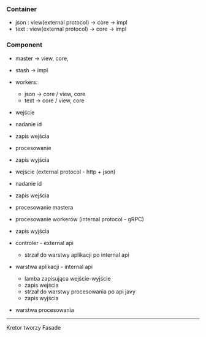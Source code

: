 

### Container 
* json : view(external protocol) -> core -> impl
* text : view(external protocol) -> core -> impl



### Component
* master -> view, core, 
* stash -> impl
* workers:
  * json -> core \/ view, core
  * text -> core \/ view, core




* wejście
* nadanie id
* zapis wejścia
* procesowanie
* zapis wyjścia



* wejście (external protocol - http + json)
* nadanie id
* zapis wejścia
* procesowanie mastera
* procesowanie workerów (internal protocol - gRPC)
* zapis wyjścia



* controler - external api
  * strzał do warstwy aplikacji po internal api
* warstwa aplikacji - internal api
  * lamba zapisująca wejście-wyjście
  * zapis wejścia
  * strzał do warstwy procesowania po api javy
  * zapis wyjścia
* warstwa procesowania

-----

Kretor tworzy Fasade




